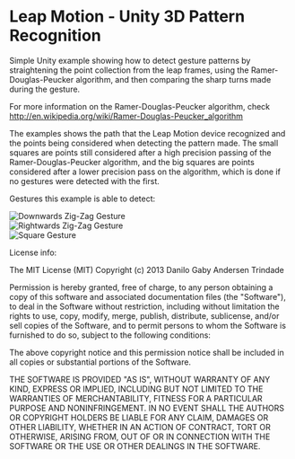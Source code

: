 Leap Motion - Unity 3D Pattern Recognition
=============

Simple Unity example showing how to detect gesture patterns by straightening the point collection 
from the leap frames, using the Ramer-Douglas-Peucker algorithm, and then comparing the sharp 
turns made during the gesture.

For more information on the Ramer-Douglas-Peucker algorithm, check 
http://en.wikipedia.org/wiki/Ramer-Douglas-Peucker_algorithm

The examples shows the path that the Leap Motion device recognized and the points being considered
when detecting the pattern made. The small squares are points still considered after a high precision
passing of the Ramer-Douglas-Peucker algorithm, and the big squares are points considered after a
lower precision pass on the algorithm, which is done if no gestures were detected with the first.

Gestures this example is able to detect:

![Downwards Zig-Zag Gesture](https://raw.github.com/DaniloT/leap_patterns/master/Assets/Textures/gesture_downzig.jpg "Downwards Zig-Zag")  
![Rightwards Zig-Zag Gesture](https://raw.github.com/DaniloT/leap_patterns/master/Assets/Textures/gesture_rightzig.jpg "Rightwards Zig-Zag")  
![Square Gesture](https://raw.github.com/DaniloT/leap_patterns/master/Assets/Textures/gesture_square.jpg "Square")



License info:

The MIT License (MIT)
Copyright (c) 2013 Danilo Gaby Andersen Trindade

Permission is hereby granted, free of charge, to any person obtaining a copy of this software and associated documentation files (the "Software"), to deal in the Software without restriction, including without limitation the rights to use, copy, modify, merge, publish, distribute, sublicense, and/or sell copies of the Software, and to permit persons to whom the Software is furnished to do so, subject to the following conditions:

The above copyright notice and this permission notice shall be included in all copies or substantial portions of the Software.

THE SOFTWARE IS PROVIDED "AS IS", WITHOUT WARRANTY OF ANY KIND, EXPRESS OR IMPLIED, INCLUDING BUT NOT LIMITED TO THE WARRANTIES OF MERCHANTABILITY, FITNESS FOR A PARTICULAR PURPOSE AND NONINFRINGEMENT. IN NO EVENT SHALL THE AUTHORS OR COPYRIGHT HOLDERS BE LIABLE FOR ANY CLAIM, DAMAGES OR OTHER LIABILITY, WHETHER IN AN ACTION OF CONTRACT, TORT OR OTHERWISE, ARISING FROM, OUT OF OR IN CONNECTION WITH THE SOFTWARE OR THE USE OR OTHER DEALINGS IN THE SOFTWARE.
